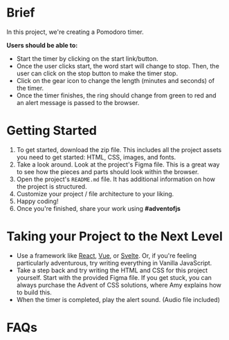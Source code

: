 # Brief

In this project, we're creating a Pomodoro timer.

**Users should be able to:**

-   Start the timer by clicking on the start link/button.
-   Once the user clicks start, the word start will change to stop. Then, the user can click on the stop button to make the timer stop.
-   Click on the gear icon to change the length (minutes and seconds) of the timer.
-   Once the timer finishes, the ring should change from green to red and an alert message is passed to the browser.

# Getting Started

1. To get started, download the zip file. This includes all the project assets you need to get started: HTML, CSS, images, and fonts.
2. Take a look around. Look at the project's Figma file. This is a great way to see how the pieces and parts should look within the browser.
3. Open the project's `README.md` file. It has additional information on how the project is structured.
4. Customize your project / file architecture to your liking.
5. Happy coding!
6. Once you're finished, share your work using **#adventofjs**

# Taking your Project to the Next Level

-   Use a framework like [React](https://reactjs.org/), [Vue](https://vuejs.org/), or [Svelte](https://svelte.dev/). Or, if you're feeling particularly adventurous, try writing everything in Vanilla JavaScript.
-   Take a step back and try writing the HTML and CSS for this project yourself. Start with the provided Figma file. If you get stuck, you can always purchase the Advent of CSS solutions, where Amy explains how to build this.
-   When the timer is completed, play the alert sound. (Audio file included)

# FAQs
